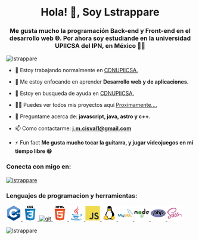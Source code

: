 <h1 align="center">Hola! 👋, Soy Lstrappare</h1>
<h3 align="center">Me gusta mucho la programación Back-end y Front-end en el desarrollo web 🌐. 
  Por ahora soy estudiande en la universidad UPIICSA del IPN, en México 🧑‍🎓</h3>

<p align="left"> <img src="https://komarev.com/ghpvc/?username=lstrappare&label=Profile%20views&color=0e75b6&style=flat" alt="lstrappare" /> </p>

- 🔭 Estoy trabajando normalmente en [CDNUPIICSA.](https://github.com/Lstrappare/CNDUPIICSA.git)

- 🌱 Me estoy enfocando en aprender **Desarrollo web y de aplicaciones.**

- 🤝 Estoy en busqueda de ayuda en [CDNUPIICSA.](https://github.com/Lstrappare/CNDUPIICSA.git)

- 👨‍💻 Puedes ver todos mis proyectos aquí [Proximamente....](Proximamente....)

- 💬 Preguntame acerca de: **javascript, java, astro y c++.**

- 📫 Como contactarme: **j.m.cisval1@gmail.com**

- ⚡ Fun fact **Me gusta mucho tocar la guitarra, y jugar videojuegos en mi tiempo libre 😆**

<h3 align="left">Conecta con migo en:</h3>
<p align="left">
<a href="https://twitter.com/lstrappare" target="blank"><img align="center" src="https://raw.githubusercontent.com/rahuldkjain/github-profile-readme-generator/master/src/images/icons/Social/twitter.svg" alt="lstrappare" height="30" width="40" /></a>
</p>

<h3 align="left">Lenguajes de programacion y herramientas:</h3>
<p align="left"> <a href="https://www.w3schools.com/cpp/" target="_blank" rel="noreferrer"> <img src="https://raw.githubusercontent.com/devicons/devicon/master/icons/cplusplus/cplusplus-original.svg" alt="cplusplus" width="40" height="40"/> </a> <a href="https://www.w3schools.com/css/" target="_blank" rel="noreferrer"> <img src="https://raw.githubusercontent.com/devicons/devicon/master/icons/css3/css3-original-wordmark.svg" alt="css3" width="40" height="40"/> </a> <a href="https://git-scm.com/" target="_blank" rel="noreferrer"> <img src="https://www.vectorlogo.zone/logos/git-scm/git-scm-icon.svg" alt="git" width="40" height="40"/> </a> <a href="https://www.w3.org/html/" target="_blank" rel="noreferrer"> <img src="https://raw.githubusercontent.com/devicons/devicon/master/icons/html5/html5-original-wordmark.svg" alt="html5" width="40" height="40"/> </a> <a href="https://www.java.com" target="_blank" rel="noreferrer"> <img src="https://raw.githubusercontent.com/devicons/devicon/master/icons/java/java-original.svg" alt="java" width="40" height="40"/> </a> <a href="https://developer.mozilla.org/en-US/docs/Web/JavaScript" target="_blank" rel="noreferrer"> <img src="https://raw.githubusercontent.com/devicons/devicon/master/icons/javascript/javascript-original.svg" alt="javascript" width="40" height="40"/> </a> <a href="https://www.linux.org/" target="_blank" rel="noreferrer"> <img src="https://raw.githubusercontent.com/devicons/devicon/master/icons/linux/linux-original.svg" alt="linux" width="40" height="40"/> </a> <a href="https://www.mysql.com/" target="_blank" rel="noreferrer"> <img src="https://raw.githubusercontent.com/devicons/devicon/master/icons/mysql/mysql-original-wordmark.svg" alt="mysql" width="40" height="40"/> </a> <a href="https://nodejs.org" target="_blank" rel="noreferrer"> <img src="https://raw.githubusercontent.com/devicons/devicon/master/icons/nodejs/nodejs-original-wordmark.svg" alt="nodejs" width="40" height="40"/> </a> <a href="https://www.php.net" target="_blank" rel="noreferrer"> <img src="https://raw.githubusercontent.com/devicons/devicon/master/icons/php/php-original.svg" alt="php" width="40" height="40"/> </a> <a href="https://sass-lang.com" target="_blank" rel="noreferrer"> <img src="https://raw.githubusercontent.com/devicons/devicon/master/icons/sass/sass-original.svg" alt="sass" width="40" height="40"/> </a> </p>

<p><img align="center" src="https://github-readme-stats.vercel.app/api/top-langs?username=lstrappare&show_icons=true&locale=en&layout=compact" alt="lstrappare" /></p>
